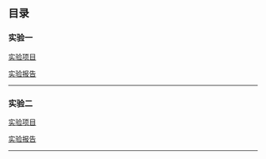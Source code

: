## 目录

### 实验一

[实验项目](https://github.com/mk272/2018118123_Android/tree/master/Lab_1)

[实验报告](https://github.com/mk272/2018118123_Android/blob/master/Lab_1/Lab_1生命周期.md)

------

### 实验二

[实验项目](https://github.com/mk272/2018118123_Android/tree/master/Lab_2)

[实验报告](https://github.com/mk272/2018118123_Android/blob/master/Lab_2/Lab_2启动模型.md)

------

